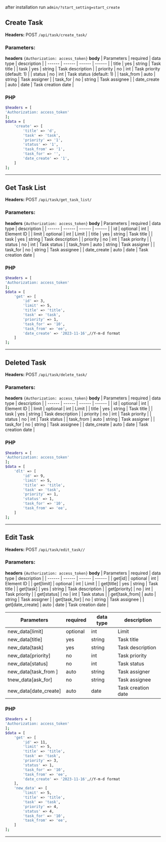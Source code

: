after installation run `admin/?start_setting=start_create`

## Create Task

**Headers:**
POST `/api/task/create_task/`

### Parameters:
**headers**
`{Authorization: access_token}`
**body**
| Parameters | required | data type | description |
| ------ | ------ | ------ | ------ |
| title | yes | string | Task title |
| task | yes | string | Task description |
| priority | no | int | Task priority (default: 1) |
| status | no | int | Task status (default: 1) |
| task_from | auto | string | Task assigner |
| task_for | no | string | Task assignee |
| date_create | auto | date | Task creation date |

### PHP

```sh
$headers = [
'Authorization: access_token'
];
$data = [
	'create' => [
		'title' => 'd',
		'task' => 'task',
		'priority' => '1',
		'status' => '1',
		'task_from' => '1',
		'task_for' => '',
		'date_create' => '1',
	]
];
```

---

## Get Task List

**Headers:**
POST `/api/task/get_task_list/`

### Parameters:
**headers**
`{Authorization: access_token}`
**body**
| Parameters | required | data type | description |
| ------ | ------ | ------ | ------ |
| id | optional | int | Element ID |
| limit | optional | int | Limit |
| title | yes | string | Task title |
| task | yes | string | Task description |
| priority | no | int | Task priority |
| status | no | int | Task status |
| task_from | auto | string | Task assigner |
| task_for | no | string | Task assignee |
| date_create | auto | date | Task creation date |

### PHP

```sh
$headers = [
'Authorization: access_token'
];
$data = [
	'get' => [
		'id' => 3,
		'limit' => 5,
		'title' => 'title',
		'task' => 'task',
		'priority' => 1,
		'task_for' => '10',
		'task_from' => 'ee',
		'date_create' => '2023-11-16',//Y-m-d format
	]
];
```

---

## Deleted Task

**Headers:**
POST `/api/task/delete_task/`

### Parameters:
**headers**
`{Authorization: access_token}`
**body**
| Parameters | required | data type | description |
| ------ | ------ | ------ | ------ |
| id | optional | int | Element ID |
| limit | optional | int | Limit |
| title | yes | string | Task title |
| task | yes | string | Task description |
| priority | no | int | Task priority |
| status | no | int | Task status |
| task_from | auto | string | Task assigner |
| task_for | no | string | Task assignee |
| date_create | auto | date | Task creation date |

### PHP

```sh
$headers = [
'Authorization: access_token'
];
$data = [
	'dlt' => [
		'id' => 9,
		'limit' => 5,
		'title' => 'title',
		'task' => 'task',
		'priority' => 1,
		'status' => 1,
		'task_for' => '10',
		'task_from' => 'ee',
	]
];
```

---

## Edit Task

**Headers:**
POST `/api/task/edit_task//`

### Parameters:
**headers**
`{Authorization: access_token}`
**body**
| Parameters | required | data type | description |
| ------ | ------ | ------ | ------ |
| get[id] | optional | int | Element ID |
| get[limit] | optional | int | Limit |
| get[title] | yes | string | Task title |
| get[task] | yes | string | Task description |
| get[priority] | no | int | Task priority |
| get[status] | no | int | Task status |
| get[task_from] | auto | string | Task assigner |
| get[task_for] | no | string | Task assignee |
| get[date_create] | auto | date | Task creation date |

| Parameters | required | data type | description |
| ------ | ------ | ------ | ------ |
| new_data[limit] | optional | int | Limit |
| new_data[title] | yes | string | Task title |
| new_data[task] | yes | string | Task description |
| new_data[priority] | no | int | Task priority |
| new_data[status] | no | int | Task status |
| new_data[task_from ]| auto | string | Task assigner |
| tnew_data[ask_for] | no | string | Task assignee |
| new_data[date_create] | auto | date | Task creation date |

### PHP

```sh
$headers = [
'Authorization: access_token'
];
$data = [
	'get' => [
		'id' => 11,
		'limit' => 5,
		'title' => 'title',
		'task' => 'task',
		'priority' => 3,
		'status' => 1,
		'task_for' => '10',
		'task_from' => 'ee',
		'date_create' => '2023-11-16',//Y-m-d format
	],
	'new_data' => [
		'limit' => 5,
		'title' => 'title',
		'task' => 'task',
		'priority' => 4,
		'status' => 4,
		'task_for' => '10',
		'task_from' => 'ee',
	]
];

```

---
